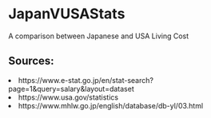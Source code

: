 # JapanVUSAStats
A comparison between Japanese and USA Living Cost

<h2>Sources:</h1>
    <li>https://www.e-stat.go.jp/en/stat-search?page=1&query=salary&layout=dataset</li>
    <li>https://www.usa.gov/statistics</li>
    <li>https://www.mhlw.go.jp/english/database/db-yl/03.html</li>
    
